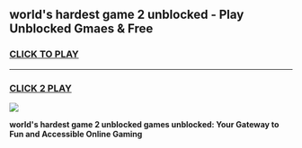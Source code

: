 
## world's hardest game 2 unblocked - Play Unblocked Gmaes & Free
<h3>
<a href="https://news.freeplayer.one?title=world's_hardest_game_2_unblocked&ref=16F">CLICK TO PLAY</a></h3>
<hr>

<h3>
<a href="https://news.freeplayer.one?title=world's_hardest_game_2_unblocked&ref=16F">CLICK 2 PLAY</a>
  
</h3>

<a href="https://news.freeplayer.one?title=world's_hardest_game_2_unblocked&ref=16F/"><img src="https://clearcache.store/games.png"></a>


**world's hardest game 2 unblocked games unblocked: Your Gateway to Fun and Accessible Online Gaming**
